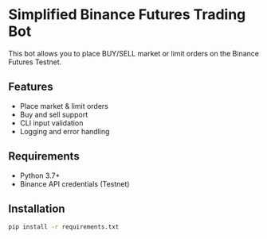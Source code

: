 # Simplified Binance Futures Trading Bot

This bot allows you to place BUY/SELL market or limit orders on the Binance Futures Testnet.

## Features
- Place market & limit orders
- Buy and sell support
- CLI input validation
- Logging and error handling

## Requirements
- Python 3.7+
- Binance API credentials (Testnet)

## Installation

```bash
pip install -r requirements.txt
